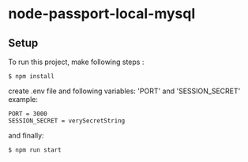 # node-passport-local-mysql

## Setup

To run this project, make following steps :

```
$ npm install
```

create .env file and following variables: 'PORT' and 'SESSION_SECRET'
example:

```
PORT = 3000
SESSION_SECRET = verySecretString
```

and finally:

```
$ npm run start
```
